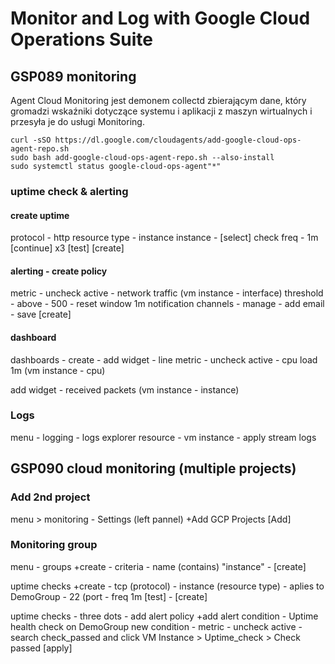 # Monitor and Log with Google Cloud Operations Suite

## GSP089 monitoring 

Agent Cloud Monitoring jest demonem collectd zbierającym dane, który gromadzi wskaźniki dotyczące systemu i aplikacji z maszyn wirtualnych i przesyła je do usługi Monitoring. 

```
curl -sSO https://dl.google.com/cloudagents/add-google-cloud-ops-agent-repo.sh
sudo bash add-google-cloud-ops-agent-repo.sh --also-install
sudo systemctl status google-cloud-ops-agent"*"
```

### uptime check & alerting

#### create uptime

protocol - http 
resource type - instance
instance - [select]
check freq - 1m
[continue] x3
[test]
[create]

#### alerting - create policy

metric - uncheck active - network traffic (vm instance - interface)
threshold - above - 500 - reset window 1m
notification channels - manage - add email - save
[create]

#### dashboard

dashboards - create - add widget - line
metric - uncheck active - cpu load 1m (vm instance - cpu)

add widget - received packets (vm instance - instance)

### Logs

menu - logging - logs explorer
resource - vm instance - apply
stream logs

## GSP090 cloud monitoring (multiple projects)

### Add 2nd project

menu > monitoring - Settings (left pannel) +Add GCP Projects [Add]

### Monitoring group

menu - groups +create - criteria - name (contains) "instance" - [create]

uptime checks +create - tcp (protocol) - instance (resource type) - aplies to DemoGroup - 22 (port - freq 1m
[test] - [create]

uptime checks -  three dots  -  add alert policy +add alert condition - Uptime health check on DemoGroup
new condition - metric - uncheck active - search check_passed and click VM Instance > Uptime_check > Check passed [apply]



